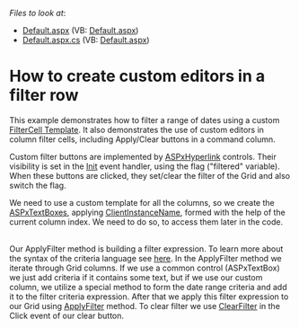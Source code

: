 <!-- default file list -->
*Files to look at*:

* [Default.aspx](./CS/WebSite/Default.aspx) (VB: [Default.aspx](./VB/WebSite/Default.aspx))
* [Default.aspx.cs](./CS/WebSite/Default.aspx.cs) (VB: [Default.aspx](./VB/WebSite/Default.aspx))
<!-- default file list end -->
# How to create custom editors in a filter row


<p>This example demonstrates how to filter a range of dates using a custom <a href="http://documentation.devexpress.com/#AspNet/DevExpressWebASPxGridViewGridViewTemplates_FilterCelltopic"><u>FilterCell Template</u></a>. It also demonstrates the use of custom editors in column filter cells, including Apply/Clear buttons in a command column.<br />
</p><p>Custom filter buttons are implemented by <a href="http://help.devexpress.com/#AspNet/clsDevExpressWebASPxEditorsASPxHyperLinktopic"><u>ASPxHyperlink</u></a> controls. Their visibility is set in the <a href="http://help.devexpress.com/#AspNet/DevExpressWebASPxClassesScriptsASPxClientControl_Inittopic"><u>Init</u></a> event handler, using the flag ("filtered" variable). When these buttons are clicked, they set/clear the filter of the Grid and also switch the flag.</p><p>We need to use a custom template for all the columns, so we create the <a href="http://documentation.devexpress.com/#AspNet/clsDevExpressWebASPxEditorsASPxTextBoxtopic"><u>ASPxTextBoxes</u></a>, applying <a href="http://documentation.devexpress.com/#AspNet/DevExpressWebASPxEditorsASPxEditBase_ClientInstanceNametopic"><u>ClientInstanceName</u></a>, formed with the help of the current column index. We need to do so, to access them later in the code.</p><p><br />
Our ApplyFilter method is building a filter expression. To learn more about the syntax of the criteria language see <a href="http://documentation.devexpress.com/#XPO/CustomDocument4928"><u>here</u></a>. In the ApplyFilter method we iterate through Grid columns. If we use a common control (ASPxTextBox) we just add criteria if it contains some text, but if we use our custom column, we utilize a special method to form the date range criteria and add it to the filter criteria expression. After that we apply this filter expression to our Grid using <a href="http://documentation.devexpress.com/#AspNet/DevExpressWebASPxGridViewScriptsASPxClientGridView_ApplyFiltertopic"><u>ApplyFilter</u></a> method. To clear filter we use <a href="http://documentation.devexpress.com/#AspNet/DevExpressWebASPxGridViewScriptsASPxClientGridView_ClearFiltertopic"><u>ClearFilter</u></a> in the Click event of our clear button.</p>

<br/>


